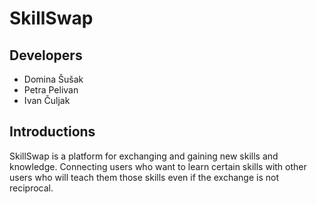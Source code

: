 # SkillSwap
## Developers
* Domina Šušak 
* Petra Pelivan
* Ivan Čuljak
## Introductions
SkillSwap is a platform for exchanging and gaining new skills and knowledge. Connecting users who want to learn certain skills with other users who will teach them those skills even if the exchange is not reciprocal.  
